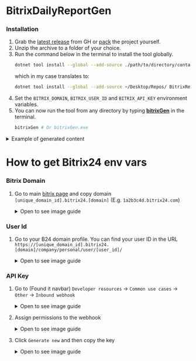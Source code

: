 # BitrixDailyReportGen

### Installation
1. Grab the [latest release](https://github.com/Kiruyuto/BitrixDailyReportGen/releases/latest) from GH or [pack](https://github.com/Kiruyuto/BitrixDailyReportGen/blob/master/.github/workflows/release.yml#L57) the project yourself.
2. Unzip the archive to a folder of your choice.
3. Run the command below in the terminal to install the tool globally.
    ```bash 
    dotnet tool install --global --add-source ./path/to/directory/containing/.nupkg/ BitrixReportGen
    ```
   which in my case translates to:
    ```bash 
    dotnet tool install --global --add-source ~/Desktop/Repos/ BitrixReportGen
   ```
4. Set the `BITRIX_DOMAIN`, `BITRIX_USER_ID` and `BITRIX_API_KEY` environment variables.
5. You can now run the tool from any directory by typing [**bitrixGen**](https://github.com/Kiruyuto/BitrixDailyReportGen/blob/master/BitrixReportGen/BitrixReportGen.csproj#L10) in the terminal.
    ```bash
    bitrixGen # Or bitrixGen.exe
    ```
   
<details>
<summary>Example of generated content</summary>

```text
# Daily report for 26.10.2024, created at 13:51:48 #

### [Project #1] => 0h 1m 1s ###
- ExampleTask_1 => 0h 1m 0s
- ExampleTask_2 => 0h 0m 1s

Total time spent today across all projects: [0h 1m 1s]


```

</details>


# How to get Bitrix24 env vars
### Bitrix Domain
1. Go to main [bitrix page](https://www.bitrix24.net/passport/view/) and copy domain  
  `[unique_domain_id].bitrix24.[domain]` (E.g. `1a2b3c4d.bitrix24.com`)
    <details>
      <summary>Open to see image guide</summary>
    
      ![img_2.png](img_2.png)
      
    </details>


### User Id
1. Go to your B24 domain profile. You can find your user ID in the URL
  `https://[unique_domain_id].bitrix24.[domain]/company/personal/user/[user_id]/`
    <details>
      <summary>Open to see image guide</summary>
    
      ![img.png](./.github/readme_imgs/userId.png)
      
      > [!WARNING]  
      > You must provide your own user ID. Using someone else's ID will result in unauthorized API calls.
    
    </details>

### API Key
1. Go to (Found it navbar) `Developer resources` -> `Common use cases` -> `Other` ->  `Inbound webhook`
    <details>
      <summary>Open to see image guide</summary>
    
      ![img_1.png](img_1.png)
      ![img_3.png](img_3.png)
      ![img_4.png](img_4.png)
    
    </details>

2. Assign permissions to the webhook
    <details>
      <summary>Open to see image guide</summary>
    
      ![img_5.png](img_5.png)

   > [!WARNING]  
   > According to API specs, you should only need permissions as shown in the image above.  
   > However, there seems to be a bug where you need more permissions to get the webhook to work.  
   > I wasn't able to determine which permissions are necessary, so I assigned all of them.  
   > ¯\\\_(ツ)\_/¯  
   > ![img_6.png](img_6.png)
    
    </details>

3. Click `Generate new` and then copy the key
    <details>
      <summary>Open to see image guide</summary>
    
      ![api-key.png](./.github/readme_imgs/api-key.png)
    
    </details>
